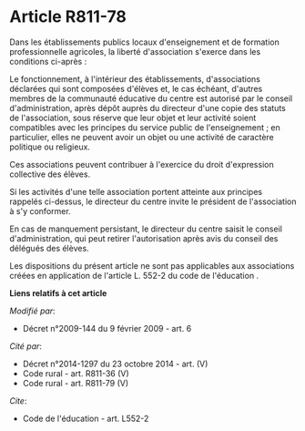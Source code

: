 # Article R811-78

Dans les établissements publics locaux d'enseignement et de formation professionnelle agricoles, la liberté d'association
s'exerce dans les conditions ci-après : 

Le fonctionnement, à l'intérieur des établissements, d'associations déclarées qui sont composées d'élèves et, le cas échéant,
d'autres membres de la communauté éducative du centre est autorisé par le conseil d'administration, après dépôt auprès du
directeur d'une copie des statuts de l'association, sous réserve que leur objet et leur activité soient compatibles avec les
principes du service public de l'enseignement ; en particulier, elles ne peuvent avoir un objet ou une activité de caractère
politique ou religieux. 

Ces associations peuvent contribuer à l'exercice du droit d'expression collective des élèves. 

Si les activités d'une telle association portent atteinte aux principes rappelés ci-dessus, le directeur du centre invite le
président de l'association à s'y conformer. 

En cas de manquement persistant, le directeur du centre saisit le conseil d'administration, qui peut retirer l'autorisation
après avis du conseil des délégués des élèves. 

Les dispositions du présent article ne sont pas applicables aux associations créées en application de l'article L. 552-2 du
code de l'éducation
.

**Liens relatifs à cet article**

_Modifié par_:

  - Décret n°2009-144 du 9 février 2009 - art. 6

_Cité par_:

  - Décret n°2014-1297 du 23 octobre 2014 - art. (V)
  - Code rural - art. R811-36 (V)
  - Code rural - art. R811-79 (V)

_Cite_:

  - Code de l'éducation - art. L552-2
